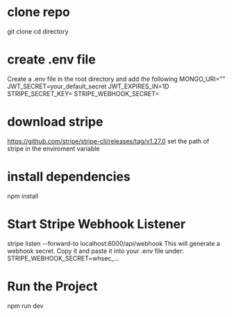# clone repo
git clone 
cd directory

# create .env file
Create a .env file in the root directory and add the following
MONGO_URI=""
JWT_SECRET=your_default_secret
JWT_EXPIRES_IN=1D
STRIPE_SECRET_KEY=
STRIPE_WEBHOOK_SECRET=

# download stripe 
https://github.com/stripe/stripe-cli/releases/tag/v1.27.0
set the path of stripe in the enviroment variable

# install dependencies
npm install

# Start Stripe Webhook Listener
stripe listen --forward-to localhost:8000/api/webhook
This will generate a webhook secret. Copy it and paste it into your .env file under:
STRIPE_WEBHOOK_SECRET=whsec_...

#  Run the Project
npm run dev
